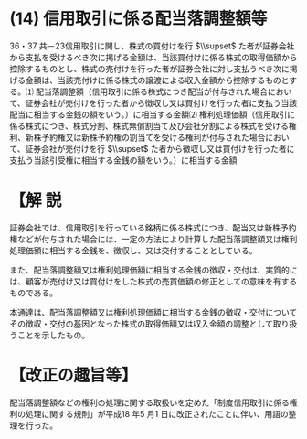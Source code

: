 # (14) 信用取引に係る配当落調整額等

36・37 共－23信用取引に関し、株式の買付けを行 $\\supset$ た者が証券会社から支払を受けるべき次に掲げる金額は、当該買付けに係る株式の取得価額から控除するものとし、株式の売付けを行った者が証券会社に対し支払うべき次に掲げる金額は、当該売付けに係る株式の譲渡による収入金額から控除するものとする。⑴ 配当落調整額（信用取引に係る株式につき配当が付与された場合において、証券会社が売付けを行った者から徴収し又は買付けを行った者に支払う当該配当に相当する金銭の額をいう。）に相当する金額⑵ 権利処理価額（信用取引に係る株式につき、株式分割、株式無償割当て及び会社分割による株式を受ける権利、新株予約権又は新株予約権の割当てを受ける権利が付与された場合において、証券会社が売付けを行 $\\supset$ た者から徴収し又は買付けを行った者に支払う当該引受権に相当する金銭の額をいう。）に相当する金額

# 【解 説

証券会社では、信用取引を行っている銘柄に係る株式につき、配当又は新株予約権などが付与された場合には、一定の方法により計算した配当落調整額又は権利処理価額に相当する金銭を、徴収し、又は交付することとしている。

また、配当落調整額又は権利処理価額に相当する金銭の徴収・交付は、実質的には、顧客が売付け又は買付けをした株式の売買価額の修正としての意味を有するものである。

本通達は、配当落調整額又は権利処理価額に相当する金銭の徴収・交付についてその徴収・交付の基因となった株式の取得価額又は収入金額の調整として取り扱うことを示したもの。

# 【改正の趣旨等】

配当落調整額などの権利の処理に関する取扱いを定めた「制度信用取引に係る権利の処理に関する規則」が平成18 年5 月1 日に改正されたことに伴い、用語の整理を行った。